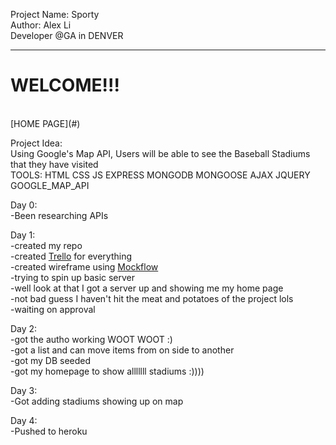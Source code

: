 Project Name: Sporty<br/>
Author: Alex Li<br/>
Developer @GA in DENVER<br/>
<hr />
<h1>WELCOME!!!</h1><br/>
[HOME PAGE](#)

Project Idea:<br/>
Using Google's Map API, Users will be able to see the Baseball Stadiums that they have visited<br/>
TOOLS: HTML CSS JS EXPRESS MONGODB MONGOOSE AJAX JQUERY GOOGLE_MAP_API <br/>

Day 0:<br/>
-Been researching APIs<br/>

Day 1:<br/>
-created my repo <br/>
-created [Trello](https://trello.com/b/RV3tB7l3/project-2) for everything<br/>
-created wireframe using [Mockflow](https://wireframepro.mockflow.com/view/D4330f6f7f3a02a5856bdded065648a99)<br/>
-trying to spin up basic server <br/>
-well look at that I got a server up and showing me my home page <br/>
-not bad guess I haven't hit the meat and potatoes of the project lols <br/>
-waiting on approval <br/>

Day 2:<br/>
-got the autho working WOOT WOOT :) <br/>
-got a list and can move items from on side to another <br/>
-got my DB seeded <br/>
-got my homepage to show alllllll stadiums :)))) <br/>

Day 3:<br/>
-Got adding stadiums showing up on map <br/>

Day 4:<br/>
-Pushed to heroku <br/>
